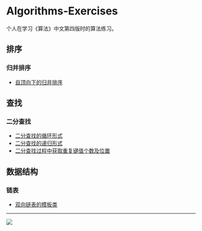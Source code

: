 # Algorithms-Exercises

个人在学习《算法》中文第四版时的算法练习。

## 排序

### 归并排序
- [自顶向下的归并排序](https://github.com/pigoil/Algorithms-Exercises/blob/master/20170808_merge_sort/top_to_bottom_merge_sort.h)

## 查找

### 二分查找

- [二分查找的循环形式](https://github.com/pigoil/Algorithms-Exercises/tree/master/20170806_binary_search)
- [二分查找的递归形式](https://github.com/pigoil/Algorithms-Exercises/tree/master/20170806_binary_search_recursion)
- [二分查找过程中获取重复键值个数及位置](https://github.com/pigoil/Algorithms-Exercises/tree/master/20170807_binary_search_replicate)

## 数据结构

### 链表
- [双向链表的模板类](https://github.com/pigoil/Algorithms-Exercises/tree/master/20170807_doubly_linked_list)






----
![](http://www.wtfpl.net/wp-content/uploads/2012/12/wtfpl-badge-4.png)

